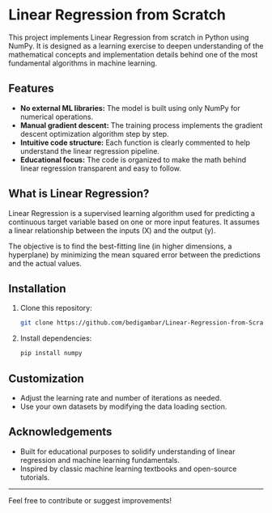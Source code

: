 # Linear Regression from Scratch

This project implements Linear Regression from scratch in Python using NumPy. It is designed as a learning exercise to deepen understanding of the mathematical concepts and implementation details behind one of the most fundamental algorithms in machine learning.

## Features

- **No external ML libraries:** The model is built using only NumPy for numerical operations.
- **Manual gradient descent:** The training process implements the gradient descent optimization algorithm step by step.
- **Intuitive code structure:** Each function is clearly commented to help understand the linear regression pipeline.
- **Educational focus:** The code is organized to make the math behind linear regression transparent and easy to follow.

## What is Linear Regression?

Linear Regression is a supervised learning algorithm used for predicting a continuous target variable based on one or more input features. It assumes a linear relationship between the inputs (X) and the output (y).

The objective is to find the best-fitting line (in higher dimensions, a hyperplane) by minimizing the mean squared error between the predictions and the actual values.


## Installation

1. Clone this repository:
   ```bash
   git clone https://github.com/bedigambar/Linear-Regression-from-Scratch.git
   ```
2. Install dependencies:
   ```bash
   pip install numpy
   ```

## Customization

- Adjust the learning rate and number of iterations as needed.
- Use your own datasets by modifying the data loading section.


## Acknowledgements

- Built for educational purposes to solidify understanding of linear regression and machine learning fundamentals.
- Inspired by classic machine learning textbooks and open-source tutorials.

---

Feel free to contribute or suggest improvements!
